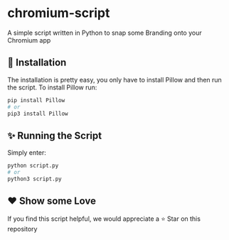 # chromium-script
A simple script written in Python to snap some Branding onto your Chromium app

## 🪼 Installation
The installation is pretty easy, you only have to install Pillow and then run the script.
To install Pillow run:
```bash
pip install Pillow
# or
pip3 install Pillow
```

## ✨ Running the Script
Simply enter:
```bash
python script.py
# or
python3 script.py
```

## ❤️ Show some Love
If you find this script helpful, we would appreciate a ⭐ Star on this repository
